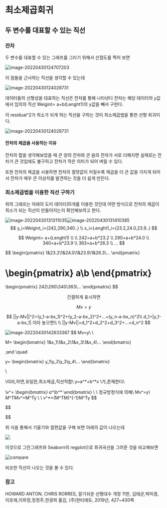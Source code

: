 # 최소제곱회귀



## 두 변수를 대표할 수 있는 직선

### 잔차

두 변수를 대표할 수 있는 그래프를 그리기 위해서 산점도를 찍어 보면 

![image-20220430124707203](../../images/2022-04-24-결정계수/image-20220430124707203.png)

이 점들을 근사하는 직선을 생각할 수 있는데



![image-20220430124028731](../../images/2022-04-24-결정계수/image-20220430124028731.png)

데이터들의 선형성을 대표하는 직선은 잔차를 통해 나타낸다 잔차는 해당 데이터의 y값 에서  임의의 직선 Weigint= a+b(Lenght1)의 y값을 빼서 구한다.

이 residual^2가 최소가 되게 하는 직선을 구하는 것이 최소제곱법을 통한 선형 회귀이다.

![image-20220430124028731](../../images/2022-04-24-결정계수/image-20220430124028731-16512909529331.png)

#### 잔차의 제곱을 사용하는 이유

잔차의 합을 생각해보았을 때 큰 양의 잔차와 큰 음의 잔차가 서로 더해지면 실제로는 잔차가 큰 것임에도 불구하고 잔차가 작은 의미가 되어 버릴 수 있다.

또한 잔차의 제곱을 사용하면 잔차의 절댓값이 커질수록 제곱을 더 큰 값을 가지게 되어서 잔차가 매우 큰 이상치를 발견하는 것을 더 쉽게 만든다.



### 최소제곱법을 이용한 직선 구하기

위의 그래프는 아래의 도미 데이터35개를 이용한 것인데 어떤 방식으로 잔차의 제곱이 최소가 되는 직선이 만들어지는지 확인해보려고 한다.

![image-20220430131311035](../../images/2022-04-24-결정계수/image-20220430131311035.png)![image-20220430131410385](../../images/2022-04-24-결정계수/image-20220430131410385.png)
$$
y_i=Weigint_i=(242,290,340..) \\
x_i=Lenght1_i=(23.2,24.0,23.9..)
$$

$$
Weigint= a+(Lenght1) \\
\\
242=a+b*23.2  \\
290=a+b*24.0  \\
340=a+b*23.9  \\
363=a+b*26.3  \\
...
$$

$$
\begin{pmatrix}
1&23.2\\1&24.0\\1&23.9\\1&26.3\\...
\end{pmatrix}

\begin{pmatrix}
a\\b
\end{pmatrix}
=
\begin{pmatrix}
242\\290\\340\\363\\...
\end{pmatrix}
$$

<center>간결하게 표시하면</center>

$$
Mv=y
$$

$$
||y-Mv||^2=(y_1-a-bx_1)^2+(y_2-a-bx_2)^2+...+(y_n-a-bx_n)^2\\
d_1=|y_1-a-bx_1| 이라 놓으면\\
\\
||y-Mv||=d_1^2+d_2^2+d_3^2+...+d_n^2
$$





![image-20220430142633367](../../images/2022-04-24-결정계수/image-20220430142633367.png)
$$
Mv=y\\
\\

M=
\begin{bmatrix}
1&x_1\\1&x_2\\1&x_3\\1&x_4\\...
\end{bmatrix}

\;and \quad

y=
\begin{bmatrix}
y_1\\y_2\\y_3\\y_4\\...
\end{bmatrix}

\\

\\이라\,하면\,유일한\,최소제곱\,직선적합\\
y=a^*+b^*x
\\가\,존재한다\\

\\v^*=
\begin{bmatrix}
a^*\\b^*
\end{bmatrix}
\\
\\
정규방정식에 의해\\
Mv^*=y\\
M^TMv^*=M^Ty
\\ \\
v^*=(M^TM)^{-1}M^Ty
$$

$$

$$

 

위 식을 통해서 기울기와 절편값을 구해 보면 아래의 값이 나오는데

![](../../images/2022-04-24-최소제곱해/image-20220430175952903.png)

이것으로 그린그래프와 Seaborn의 regplot으로 회귀곡선을 그려준 것을 비교해보면

![compare](../../images/2022-04-24-최소제곱해/compare.png)

비슷한 직선이 나오는 것을 볼 수 있다.



### 참고

HOWARD ANTON, CHRIS RORRES, 알기쉬운 선형대수 개정 11판, 김태균,박미경,이호재,이희정,정정주,한광희 옮김, (주)한티에듀, 2019년, 427~430쪽








